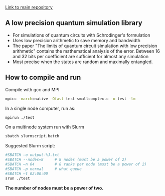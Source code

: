 [Link to main repository](https://github.com/datavortex/lowprecisionquantum)

## A low precision quantum simulation library

- For simulations of quantum circuits with Schrodinger's formulation 
- Uses low precision arithmetic to save memory and bandwidth
- The paper "The limits of quantum circuit simulation with low precision arithmetic" contains the mathematical analysis of the error. Between 16 and 32 bits per coefficient are sufficient for almost any simulation
- Most precise when the states are random and maximally entangled.

## How to compile and run
Compile with gcc and MPI
```bash
mpicc -march=native -Ofast test-smallcomplex.c -o test -lm
```
In a single node computer, run as:
```bash
mpirun ./test
```
On a multinode system run with Slurm 
```bash
sbatch slurmscript.batch
```
Suggested Slurm script:
```bash
#SBATCH –o output-%J.txt
#SBATCH --nodes=8     # 8 nodes (must be a power of 2)
#SBATCH –n 64         # 8 ranks per node (must be a power of 2)
#SBATCH –p normal     # what queue
#SBATCH –t 02:00:00   
srun ./test
```
**The number of nodes must be a power of two.**

